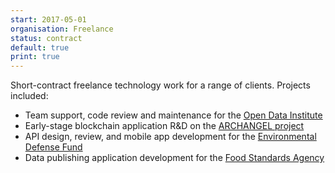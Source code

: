 ```yaml
---
start: 2017-05-01
organisation: Freelance
status: contract
default: true
print: true
---
```

Short-contract freelance technology work for a range of clients. Projects included:

* Team support, code review and maintenance for the [Open Data Institute](https://theodi.org)
* Early-stage blockchain application R&D on the [ARCHANGEL project](http://gow.epsrc.ac.uk/NGBOViewGrant.aspx?GrantRef=EP/P03151X/1)
* API design, review, and mobile app development for the [Environmental Defense Fund](https://www.edf.org/)
* Data publishing application development for the [Food Standards Agency](https://www.food.gov.uk/)